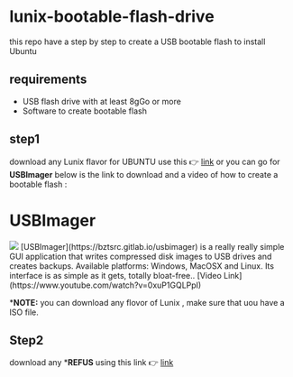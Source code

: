 # lunix-bootable-flash-drive
this repo have a step by step to create a USB bootable flash to install Ubuntu 


## requirements

 - USB flash drive with at least 8gGo or more 
 - Software to create bootable flash 

## step1
download any Lunix flavor  for UBUNTU use this :point_right: [link](https://ubuntu.com/download/desktop)  or you can go for **USBImager** below is the link to download and a video of how to create a bootable flash :

USBImager
=========

<img src="https://gitlab.com/bztsrc/usbimager/raw/master/src/misc/icon32.png">
[USBImager](https://bztsrc.gitlab.io/usbimager) is a really really simple GUI application that writes compressed disk images to USB drives
and creates backups. Available platforms: Windows, MacOSX and Linux. Its interface is as simple as it gets, totally bloat-free..  [Video Link](https://www.youtube.com/watch?v=0xuP1GQLPpI)

***NOTE:** you can download any flovor of Lunix , make sure that uou have a ISO file. 
## Step2

download any ***REFUS** using this link :point_right: [link](https://rufus.ie/en/) 
